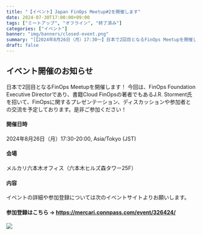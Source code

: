 ```yaml
---
title: "【イベント】Japan FinOps Meetup#2を開催します"
date: 2024-07-30T17:00:00+09:00
tags: ["ミートアップ", "オフライン", "終了済み"]
categories: ["イベント"]
banner: "img/banners/closed-event.png"
summary: "[【2024年8月26日（月）17:30～】日本で2回目となるFinOps Meetupを開催します。↗](https://mercari.connpass.com/event/326424/)"
draft: false
---
```


## イベント開催のお知らせ

日本で2回目となるFinOps Meetupを開催します！
今回は、FinOps Foundation Executive Directorであり、書籍Cloud FinOpsの著者でもあるJ.R. Storment氏を招いて、FinOpsに関するプレゼンテーション、ディスカッションや参加者との交流を予定しております。是非ご参加ください！

#### 開催日時

2024年8月26日（月）17:30-20:00, Asia/Tokyo (JST)

#### 会場

メルカリ六本木オフィス（六本木ヒルズ森タワー25F）

#### 内容

イベントの詳細や参加登録については次のイベントサイトよりお願いします。

#### 参加登録はこちら → https://mercari.connpass.com/event/326424/

![](../../../../img/content/AdobeStock_231272797.jpeg)
